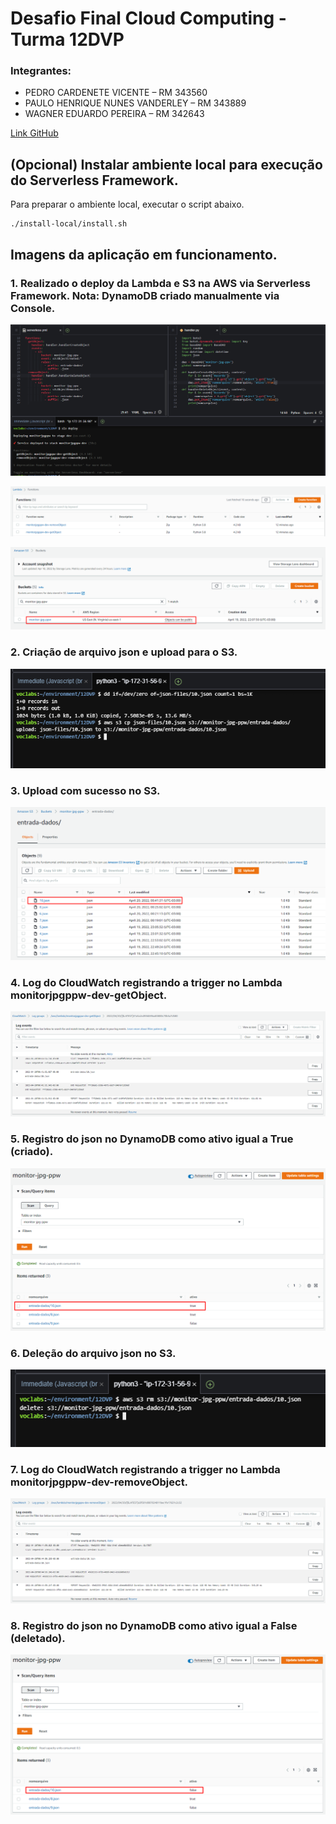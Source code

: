 # Desafio Final Cloud Computing - Turma 12DVP

### Integrantes:

- PEDRO CARDENETE VICENTE – RM 343560
- PAULO HENRIQUE NUNES VANDERLEY – RM 343889
- WAGNER EDUARDO PEREIRA – RM 342643


[Link GitHub](https://github.com/PedroCardenete/cloud-computing-12DVP)

## (Opcional) Instalar ambiente local para execução do Serverless Framework. 

Para preparar o ambiente local, executar o script abaixo. 

```
./install-local/install.sh
```

## Imagens da aplicação em funcionamento.

### 1. Realizado o deploy da Lambda e S3 na AWS via Serverless Framework. Nota: DynamoDB criado manualmente via Console. 

![image info](./.images/image1.png)

![image info](./.images/image1.2.png)

![image info](./.images/image1.3.png)

### 2. Criação de arquivo json e upload para o S3.  

![image info](./.images/image2.png)

### 3. Upload com sucesso no S3. 

![image info](./.images/image3.png)

### 4. Log do CloudWatch registrando a trigger no Lambda monitorjpgppw-dev-getObject.

![image info](./.images/image4.png)

### 5. Registro do json no DynamoDB como ativo igual a True (criado). 

![image info](./.images/image5.png)

### 6. Deleção do arquivo json no S3. 

![image info](./.images/image6.png)

### 7. Log do CloudWatch registrando a trigger no Lambda monitorjpgppw-dev-removeObject.

![image info](./.images/image7.png)

### 8. Registro do json no DynamoDB como ativo igual a False (deletado). 

![image info](./.images/image8.png)
